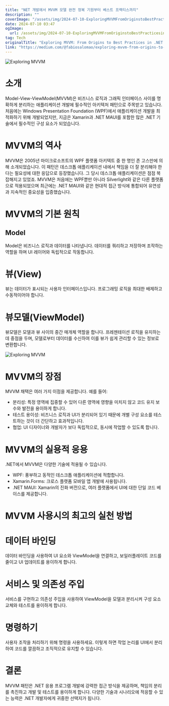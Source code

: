 ```yaml
---
title: "NET 개발에서 MVVM 모델 완전 정복 기원부터 베스트 프랙티스까지"
description: ""
coverImage: "/assets/img/2024-07-10-ExploringMVVMFromOriginstoBestPracticesinNETDevelopment_0.png"
date: 2024-07-10 03:47
ogImage: 
  url: /assets/img/2024-07-10-ExploringMVVMFromOriginstoBestPracticesinNETDevelopment_0.png
tag: Tech
originalTitle: "Exploring MVVM: From Origins to Best Practices in .NET Development"
link: "https://medium.com/@fabiosalomao/exploring-mvvm-from-origins-to-best-practices-in-net-development-dac1549ed396"
---
```



![Exploring MVVM](/assets/img/2024-07-10-ExploringMVVMFromOriginstoBestPracticesinNETDevelopment_0.png)

# 소개

Model-View-ViewModel(MVVM)은 비즈니스 로직과 그래픽 인터페이스 사이를 명확하게 분리하는 애플리케이션 개발에 필수적인 아키텍처 패턴으로 주목받고 있습니다. 처음에는 Windows Presentation Foundation (WPF)에서 애플리케이션 개발을 최적화하기 위해 개발되었지만, 지금은 Xamarin과 .NET MAUI를 포함한 많은 .NET 기술에서 필수적인 구성 요소가 되었습니다.

# MVVM의 역사

<div class="content-ad"></div>

MVVM은 2005년 마이크로소프트의 WPF 플랫폼 아키텍트 중 한 명인 존 고스만에 의해 소개되었습니다. 이 패턴은 데스크톱 애플리케이션 내에서 책임을 더 잘 분리해야 한다는 필요성에 대한 응답으로 등장했습니다. 그 당시 데스크톱 애플리케이션은 점점 복잡해지고 있었죠. MVVM은 처음에는 WPF뿐만 아니라 Silverlight와 같은 다른 플랫폼으로 적용되었으며 최근에는 .NET MAUI와 같은 현대적 접근 방식에 통합되어 유연성과 지속적인 중요성을 입증했습니다.

# MVVM의 기본 원칙

## Model

Model은 비즈니스 로직과 데이터를 나타냅니다. 데이터를 쿼리하고 저장하며 조작하는 역할을 하며 UI 레이어와 독립적으로 작동합니다.

<div class="content-ad"></div>

# 뷰(View)

뷰는 데이터가 표시되는 사용자 인터페이스입니다. 프로그래밍 로직을 최대한 배제하고 수동적이어야 합니다.

# 뷰모델(ViewModel)

뷰모델은 모델과 뷰 사이의 중간 매개체 역할을 합니다. 프레젠테이션 로직을 유지하는 데 중점을 두며, 모델로부터 데이터를 수신하여 이를 뷰가 쉽게 관리할 수 있는 정보로 변환합니다.

<div class="content-ad"></div>


![Exploring MVVM](/assets/img/2024-07-10-ExploringMVVMFromOriginstoBestPracticesinNETDevelopment_1.png)

# MVVM의 장점

MVVM 채택은 여러 가지 이점을 제공합니다. 예를 들어:

- 분리성: 특정 영역에 집중할 수 있어 다른 영역에 영향을 미치지 않고 코드 유지 보수와 발전을 용이하게 합니다.
- 테스트 용이성: 비즈니스 로직과 UI가 분리되어 있기 때문에 개별 구성 요소를 테스트하는 것이 더 간단하고 효과적입니다.
- 협업: UI 디자이너와 개발자가 보다 독립적으로, 동시에 작업할 수 있도록 합니다.


<div class="content-ad"></div>

# MVVM의 실용적 응용

.NET에서 MVVM은 다양한 기술에 적용될 수 있습니다.

- WPF: 풍부하고 동적인 데스크톱 애플리케이션에 적합합니다.
- Xamarin.Forms: 크로스 플랫폼 모바일 앱 개발에 사용됩니다.
- .NET MAUI: Xamarin의 진화 버전으로, 여러 플랫폼에서 UI에 대한 단일 코드 베이스를 제공합니다.

# MVVM 사용시의 최고의 실천 방법

<div class="content-ad"></div>

# 데이터 바인딩

데이터 바인딩을 사용하여 UI 요소와 ViewModel을 연결하고, 보일러플레이트 코드를 줄이고 UI 업데이트를 용이하게 합니다.

# 서비스 및 의존성 주입

서비스를 구현하고 의존성 주입을 사용하여 ViewModel을 모델과 분리시켜 구성 요소 교체와 테스트를 용이하게 합니다.

<div class="content-ad"></div>

# 명령하기

사용자 조작을 처리하기 위해 명령을 사용하세요. 이렇게 하면 작업 논리를 UI에서 분리하여 코드를 깔끔하고 조직적으로 유지할 수 있습니다.

# 결론

MVVM 패턴은 .NET 응용 프로그램 개발에 강력한 접근 방식을 제공하며, 책임의 분리를 촉진하고 개발 및 테스트를 용이하게 합니다. 다양한 기술과 시나리오에 적응할 수 있는 능력은 .NET 개발자에게 귀중한 선택지가 됩니다.